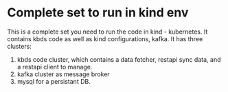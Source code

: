 # Complete set to run in kind env
This is a complete set you need to run the code in kind - kubernetes. It contains kbds code as well as kind configurations, kafka.
It has three clusters:
1. kbds code cluster, which contains a data fetcher, restapi sync data, and a restapi client to manage.
2. kafka cluster as message broker
3. mysql for a persistant DB. 